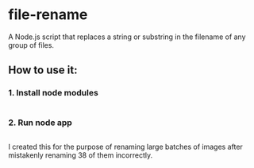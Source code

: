# file-rename
A Node.js script that replaces a string or substring in the filename of any group of files.



## How to use it:

### 1. Install node modules
```npm install
```

### 2. Run node app

```node image-rename.js relative/file/path stringYouWantToReplace newString
```


I created this for the purpose of renaming large batches of images after mistakenly renaming 38 of them incorrectly.  
